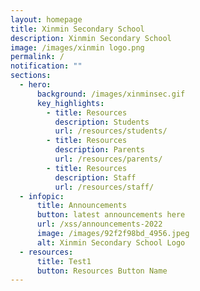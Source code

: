 ```yaml
---
layout: homepage
title: Xinmin Secondary School
description: Xinmin Secondary School
image: /images/xinmin logo.png
permalink: /
notification: ""
sections:
  - hero:
      background: /images/xinminsec.gif
      key_highlights:
        - title: Resources
          description: Students
          url: /resources/students/
        - title: Resources
          description: Parents
          url: /resources/parents/
        - title: Resources
          description: Staff
          url: /resources/staff/
  - infopic:
      title: Announcements
      button: latest announcements here
      url: /xss/announcements-2022
      image: /images/92f2f98bd_4956.jpeg
      alt: Xinmin Secondary School Logo
  - resources:
      title: Test1
      button: Resources Button Name
---
```

